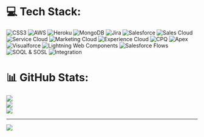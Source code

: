 
# 💻 Tech Stack:
![CSS3](https://img.shields.io/badge/css3-%231572B6.svg?style=for-the-badge&logo=css3&logoColor=white) ![AWS](https://img.shields.io/badge/AWS-%23FF9900.svg?style=for-the-badge&logo=amazon-aws&logoColor=white) ![Heroku](https://img.shields.io/badge/heroku-%23430098.svg?style=for-the-badge&logo=heroku&logoColor=white) ![MongoDB](https://img.shields.io/badge/MongoDB-%234ea94b.svg?style=for-the-badge&logo=mongodb&logoColor=white) ![Jira](https://img.shields.io/badge/jira-%230A0FFF.svg?style=for-the-badge&logo=jira&logoColor=white)
![Salesforce](https://img.shields.io/badge/Salesforce-00A1E0.svg?style=for-the-badge&logo=salesforce&logoColor=white) ![Sales Cloud](https://img.shields.io/badge/Sales%20Cloud-00A1E0.svg?style=for-the-badge&logo=salesforce&logoColor=white) ![Service Cloud](https://img.shields.io/badge/Service%20Cloud-00A1E0.svg?style=for-the-badge&logo=salesforce&logoColor=white) ![Marketing Cloud](https://img.shields.io/badge/Marketing%20Cloud-00A1E0.svg?style=for-the-badge&logo=salesforce&logoColor=white) ![Experience Cloud](https://img.shields.io/badge/Experience%20Cloud-00A1E0.svg?style=for-the-badge&logo=salesforce&logoColor=white) ![CPQ](https://img.shields.io/badge/CPQ-00A1E0.svg?style=for-the-badge&logo=salesforce&logoColor=white) ![Apex](https://img.shields.io/badge/Apex-00A1E0.svg?style=for-the-badge&logo=salesforce&logoColor=white) ![Visualforce](https://img.shields.io/badge/Visualforce-00A1E0.svg?style=for-the-badge&logo=salesforce&logoColor=white) ![Lightning Web Components](https://img.shields.io/badge/Lightning%20Web%20Components-00A1E0.svg?style=for-the-badge&logo=salesforce&logoColor=white) ![Salesforce Flows](https://img.shields.io/badge/Salesforce%20Flows-00A1E0.svg?style=for-the-badge&logo=salesforce&logoColor=white) ![SOQL & SOSL](https://img.shields.io/badge/SOQL%20%26%20SOSL-00A1E0.svg?style=for-the-badge&logo=salesforce&logoColor=white) ![Integration](https://img.shields.io/badge/Integration-00A1E0.svg?style=for-the-badge&logo=salesforce&logoColor=white)   

# 📊 GitHub Stats:
![](https://github-readme-stats.vercel.app/api?username=PawanPSAG&theme=dark&hide_border=false&include_all_commits=true&count_private=true)<br/>
![](https://github-readme-streak-stats.herokuapp.com/?user=PawanPSAG&theme=dark&hide_border=false)<br/>
![](https://github-readme-stats.vercel.app/api/top-langs/?username=PawanPSAG&theme=dark&hide_border=false&include_all_commits=true&count_private=true&layout=compact)

---
[![](https://visitcount.itsvg.in/api?id=PawanPSAG&icon=0&color=0)](https://visitcount.itsvg.in)

<!-- Proudly created with GPRM ( https://gprm.itsvg.in ) -->
